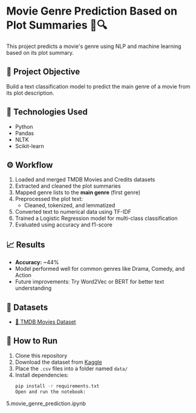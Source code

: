 # Movie Genre Prediction Based on Plot Summaries 🎥🔍

This project predicts a movie's genre using NLP and machine learning based on its plot summary.

## 📌 Project Objective
Build a text classification model to predict the main genre of a movie from its plot description.

## 🧠 Technologies Used
- Python
- Pandas
- NLTK
- Scikit-learn

## ⚙️ Workflow
1. Loaded and merged TMDB Movies and Credits datasets
2. Extracted and cleaned the plot summaries
3. Mapped genre lists to the **main genre** (first genre)
4. Preprocessed the plot text:
   - Cleaned, tokenized, and lemmatized
5. Converted text to numerical data using TF-IDF
6. Trained a Logistic Regression model for multi-class classification
7. Evaluated using accuracy and f1-score

## 📈 Results
- **Accuracy:** ~44%
- Model performed well for common genres like Drama, Comedy, and Action
- Future improvements: Try Word2Vec or BERT for better text understanding

## 📂 Datasets
- [🔗 TMDB Movies Dataset](https://www.kaggle.com/datasets/tmdb/tmdb-movie-metadata)

## 🚀 How to Run

1. Clone this repository
2. Download the dataset from [Kaggle](https://www.kaggle.com/datasets/tmdb/tmdb-movie-metadata)
3. Place the `.csv` files into a folder named `data/`
4. Install dependencies:  
   ```bash
   pip install -r requirements.txt
   Open and run the notebook:
5.movie_genre_prediction.ipynb
